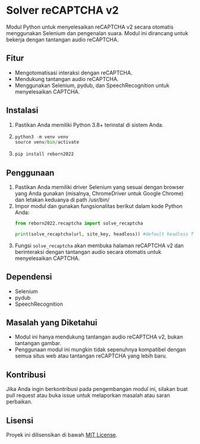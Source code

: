 # Solver reCAPTCHA v2

Modul Python untuk menyelesaikan reCAPTCHA v2 secara otomatis menggunakan Selenium dan pengenalan suara. Modul ini dirancang untuk bekerja dengan tantangan audio reCAPTCHA.

## Fitur
- Mengotomatisasi interaksi dengan reCAPTCHA.
- Mendukung tantangan audio reCAPTCHA.
- Menggunakan Selenium, pydub, dan SpeechRecognition untuk menyelesaikan CAPTCHA.

## Instalasi
1. Pastikan Anda memiliki Python 3.8+ terinstal di sistem Anda.
2. ```python
   python3 -m venv venv
   source venv/bin/activate
   ```
3. ```python
   pip install reborn2022
   ```    

## Penggunaan
1. Pastikan Anda memiliki driver Selenium yang sesuai dengan browser yang Anda gunakan (misalnya, ChromeDriver untuk Google Chrome) dan letakan keduanya di path /usr/bin/
2. Impor modul dan gunakan fungsionalitas berikut dalam kode Python Anda:
   ```python
   from reborn2022.recaptcha import solve_recaptcha

   print(solve_recaptcha(url, site_key, headless)) #default headless True
   ```
3. Fungsi `solve_recaptcha` akan membuka halaman reCAPTCHA v2 dan berinteraksi dengan tantangan audio secara otomatis untuk menyelesaikan CAPTCHA.

## Dependensi
- Selenium
- pydub
- SpeechRecognition

## Masalah yang Diketahui
- Modul ini hanya mendukung tantangan audio reCAPTCHA v2, bukan tantangan gambar.
- Penggunaan modul ini mungkin tidak sepenuhnya kompatibel dengan semua situs web atau tantangan reCAPTCHA yang lebih baru.

## Kontribusi
Jika Anda ingin berkontribusi pada pengembangan modul ini, silakan buat pull request atau buka issue untuk melaporkan masalah atau saran perbaikan.

## Lisensi
Proyek ini dilisensikan di bawah [MIT License](LICENSE).

